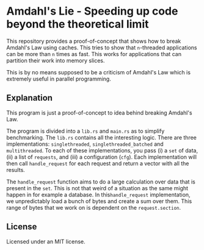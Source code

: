 # Amdahl's Lie - Speeding up code beyond the theoretical limit

This repository provides a proof-of-concept that shows how to break Amdahl's Law using caches. This tries to show that `n`-threaded applications can be more than `n` times as fast. This works for applications that can partition their work into memory slices.

This is by no means supposed to be a criticism of Amdahl's Law which is extremely useful in parallel programming.

## Explanation

This program is just a proof-of-concept to idea behind breaking Amdahl's Law.

The program is divided into a `lib.rs` and `main.rs` as to simplify benchmarking. The `lib.rs` contains all the interesting logic. There are three implementations: `singlethreaded`, `singlethreaded_batched` and `multithreaded`. To each of these implementations, you pass (i) a `set` of data, (ii) a list of `requests`, and (iii) a configuration (`cfg`). Each implementation will then call `handle_request` for each request and return a vector with all the results.

The `handle_request` function aims to do a large calculation over data that is present in the `set`. This is not that weird of a situation as the same might happen in for example a database. In this`handle_request` implementation, we unpredictably load a bunch of bytes and create a sum over them. This range of bytes that we work on is dependent on the `request.section`.

## License

Licensed under an MIT license.